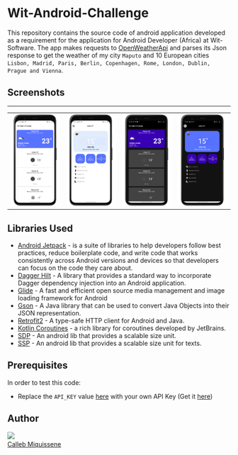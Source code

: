 # Wit-Android-Challenge

This repository contains the source code of android application developed as a requirement for the application for Android Developer (Africa) at Wit-Software.
The app makes requests to [OpenWeatherApi](https://openweathermap.org/current) and parses its Json response to get the weather of my city  `Maputo` and 10 European cities `Lisbon, Madrid, Paris, Berlin, Copenhagen, Rome, London, Dublin, Prague and Vienna`.

## Screenshots
-----------

<table width="100%">
  <tr>
    <th width="25%"><img src="https://github.com/Calleb-Miquissene/Wit-Android-Challenge/blob/main/screenshots/Screenshot_20210322-225235_Wit-Android-Challenge_framed.png"</th>
    <th width="25%"><img src="https://github.com/Calleb-Miquissene/Wit-Android-Challenge/blob/main/screenshots/Screenshot_20210322-225238_Wit-Android-Challenge_framed.png"</th>
    <th width="25%"><img src="https://github.com/Calleb-Miquissene/Wit-Android-Challenge/blob/main/screenshots/Screenshot_20210322-225219_Wit-Android-Challenge_framed.png"</th>
    <th width="25%"><img src="https://github.com/Calleb-Miquissene/Wit-Android-Challenge/blob/main/screenshots/Screenshot_20210322-225226_Wit-Android-Challenge_framed.png"</th>
  </tr>
</table>

Libraries Used
--------------
* [Android Jetpack](https://developer.android.com/jetpack) - is a suite of libraries to help developers follow best practices, reduce boilerplate code, and write code that works consistently across Android versions and devices so that developers can focus on the code they care about.
* [Dagger Hilt](https://dagger.dev/hilt/) - A library that provides a standard way to incorporate Dagger dependency injection into an Android application. 
* [Glide](https://github.com/bumptech/glide) - A fast and efficient open source media management and image loading framework for Android
* [Gson](https://github.com/google/gson) - A Java library that can be used to convert Java Objects into their JSON representation. 
* [Retrofit2](https://square.github.io/retrofit/) - A type-safe HTTP client for Android and Java.
* [Kotlin Coroutines](https://kotlinlang.org/docs/coroutines-guide.html) - a rich library for coroutines developed by JetBrains.
* [SDP](https://github.com/intuit/sdp) - An android lib that provides a scalable size unit.
* [SSP](https://github.com/intuit/ssp) - An android lib that provides a scalable size unit for texts.

## Prerequisites
In order to test this code:
* Replace the `API_KEY` value [here](https://github.com/Calleb-Miquissene/Wit-Android-Challenge/blob/main/app/src/main/java/com/callebdev/wit_android_challenge/utils/Constants.kt) with your own API Key (Get it [here](https://openweathermap.org/))


## Author
<img src="https://avatars0.githubusercontent.com/u/42087219?s=460&v=4" width="115"><br>
[Calleb Miquissene](https://github.com/callebdev)
